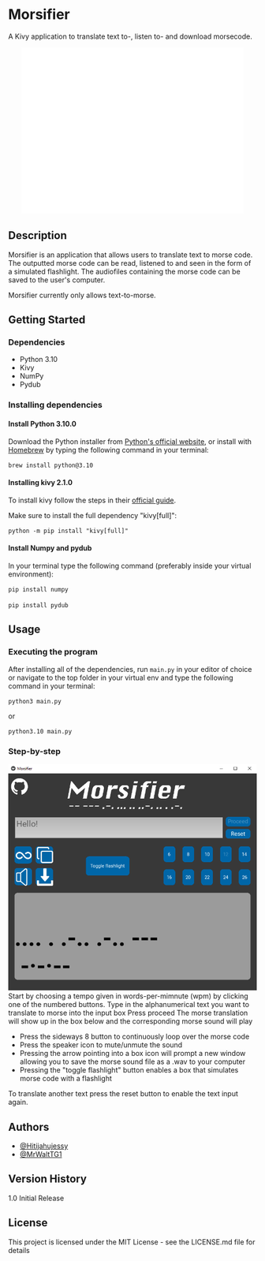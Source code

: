 # Morsifier

A Kivy application to translate text to-, listen to- and download morsecode.

<div align="center">
    <img width="450px" src="morsifier.png" />
</div>

## Description

Morsifier is an application that allows users to translate text to morse code. The outputted morse code can be read, listened to and seen in the form of a simulated flashlight. The audiofiles containing the morse code can be saved to the user's computer.

Morsifier currently only allows text-to-morse.


## Getting Started

### Dependencies

- Python 3.10
- Kivy
- NumPy
- Pydub

### Installing dependencies

#### Install Python 3.10.0

Download the Python installer from <a href="https://www.python.org/downloads/">Python's official website</a>, or install with <a href="https://brew.sh">Homebrew</a> by typing the following command in your terminal:
```
brew install python@3.10
```

#### Installing kivy 2.1.0

To install kivy follow the steps in their <a href="https://kivy.org/doc/stable/gettingstarted/installation.html">official guide</a>.

Make sure to install the full dependency "kivy[full]":
```
python -m pip install "kivy[full]"
```

#### Install Numpy and pydub

In your terminal type the following command (preferably inside your virtual environment):
```
pip install numpy

pip install pydub
```

## Usage

### Executing the program

After installing all of the dependencies, run `main.py` in your editor of choice or navigate to the top folder in your virtual env and type the following command in your terminal:
```
python3 main.py
```
or
```
python3.10 main.py
```

### Step-by-step
<img src="images/mainscreen.png" alt="Screenshot of the window where 'Hello!' is translated to morse">
Start by choosing a tempo given in words-per-mimnute (wpm) by clicking one of the numbered buttons.
Type in the alphanumerical text you want to translate to morse into the input box
Press proceed
The morse translation will show up in the box below and the corresponding morse sound will play

- Press the sideways 8 button to continuously loop over the morse code
- Press the speaker icon to mute/unmute the sound
- Pressing the arrow pointing into a box icon will prompt a new window allowing you to save the morse sound file as a .wav to your computer
- Pressing the "toggle flashlight" button enables a box that simulates morse code with a flashlight

To translate another text press the reset button to enable the text input again.


## Authors

- <a href="https://github.com/Hitijahujessy">@Hitijahujessy</a>
- <a href="https://github.com/MrWaltTG1">@MrWaltTG1</a>

## Version History

1.0
Initial Release

## License

This project is licensed under the MIT License - see the LICENSE.md file for details
